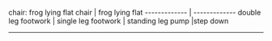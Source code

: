 chair: frog lying flat
chair | frog lying flat ------------- | ------------- double leg footwork | single leg footwork | standing leg pump |step down
****
